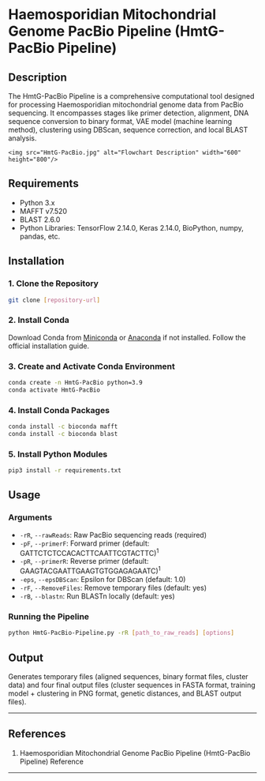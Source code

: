 
# Haemosporidian Mitochondrial Genome PacBio Pipeline (HmtG-PacBio Pipeline)

## Description
The HmtG-PacBio Pipeline is a comprehensive computational tool designed for processing Haemosporidian mitochondrial genome data from PacBio sequencing. It encompasses stages like primer detection, alignment, DNA sequence conversion to binary format, VAE model (machine learning method), clustering using DBScan, sequence correction, and local BLAST analysis.
```
<img src="HmtG-PacBio.jpg" alt="Flowchart Description" width="600" height="800"/>
```
## Requirements
- Python 3.x
- MAFFT v7.520
- BLAST 2.6.0
- Python Libraries: TensorFlow 2.14.0, Keras 2.14.0, BioPython, numpy, pandas, etc.

## Installation

### 1. Clone the Repository
```bash
git clone [repository-url]
```

### 2. Install Conda
Download Conda from [Miniconda](https://docs.conda.io/en/latest/miniconda.html) or [Anaconda](https://www.anaconda.com/products/distribution) if not installed. Follow the official installation guide.

### 3. Create and Activate Conda Environment
```bash
conda create -n HmtG-PacBio python=3.9
conda activate HmtG-PacBio
```

### 4. Install Conda Packages
```bash
conda install -c bioconda mafft
conda install -c bioconda blast
```

### 5. Install Python Modules
```bash
pip3 install -r requirements.txt
```

## Usage

### Arguments
- `-rR`, `--rawReads`: Raw PacBio sequencing reads (required)
- `-pF`, `--primerF`: Forward primer (default: GATTCTCTCCACACTTCAATTCGTACTTC)<sup>1</sup>
- `-pR`, `--primerR`: Reverse primer (default: GAAGTACGAATTGAAGTGTGGAGAGAATC)<sup>1</sup>
- `-eps`, `--epsDBScan`: Epsilon for DBScan (default: 1.0)
- `-rF`, `--RemoveFiles`: Remove temporary files (default: yes)
- `-rB`, `--blastn`: Run BLASTn locally (default: yes)

### Running the Pipeline
```bash
python HmtG-PacBio-Pipeline.py -rR [path_to_raw_reads] [options]
```

## Output
Generates temporary files (aligned sequences, binary format files, cluster data) and four final output files (cluster sequences in FASTA format, training model + clustering in PNG format, genetic distances, and BLAST output files).

---

## References
1. Haemosporidian Mitochondrial Genome PacBio Pipeline (HmtG-PacBio Pipeline) Reference

---
